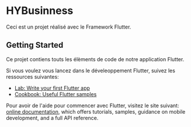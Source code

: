# HYBusinness

Ceci est un projet réalisé avec le Framework Flutter.

## Getting Started

Ce projet contiens touts les élèments de code de notre application Flutter.

Si vous voulez vous lancez dans le déveleoppement Flutter, suivez les ressources suivantes:

- [Lab: Write your first Flutter app](https://flutter.dev/docs/get-started/codelab)
- [Cookbook: Useful Flutter samples](https://flutter.dev/docs/cookbook)

Pour avoir de l'aide pour commencer avec Flutter, visitez le site suivant:
[online documentation](https://flutter.dev/docs), which offers tutorials,
samples, guidance on mobile development, and a full API reference.
